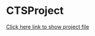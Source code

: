 # CTSProject

[Click here link to show project file](https://cognizantonline.sharepoint.com/:b:/r/sites/GTP-Solutions/Gencsharepath/Shared%20Documents/Internship%202025/ADM-DE%20FSE%20Tracks%20-%20Project%20Case%20Studies/Smart%20Hotel%20Booking%20System.pdf?csf=1&web=1&e=ObuBLL)
